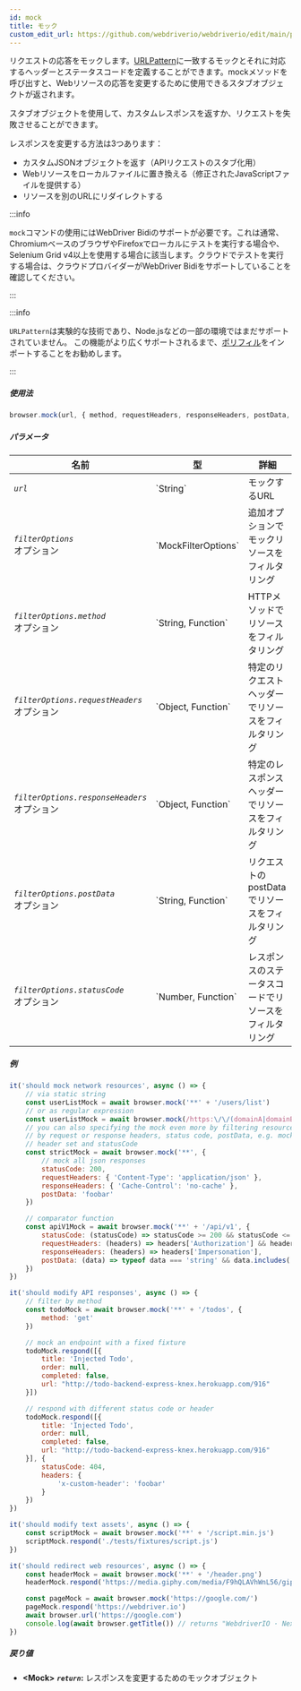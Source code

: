 ```yaml
---
id: mock
title: モック
custom_edit_url: https://github.com/webdriverio/webdriverio/edit/main/packages/webdriverio/src/commands/browser/mock.ts
---
```


リクエストの応答をモックします。[URLPattern](https://developer.mozilla.org/en-US/docs/Web/API/URLPattern)に一致するモックとそれに対応するヘッダーとステータスコードを定義することができます。mockメソッドを呼び出すと、Webリソースの応答を変更するために使用できるスタブオブジェクトが返されます。

スタブオブジェクトを使用して、カスタムレスポンスを返すか、リクエストを失敗させることができます。

レスポンスを変更する方法は3つあります：
- カスタムJSONオブジェクトを返す（APIリクエストのスタブ化用）
- Webリソースをローカルファイルに置き換える（修正されたJavaScriptファイルを提供する）
- リソースを別のURLにリダイレクトする

:::info

`mock`コマンドの使用にはWebDriver Bidiのサポートが必要です。これは通常、ChromiumベースのブラウザやFirefoxでローカルにテストを実行する場合や、Selenium Grid v4以上を使用する場合に該当します。クラウドでテストを実行する場合は、クラウドプロバイダーがWebDriver Bidiをサポートしていることを確認してください。

:::

:::info

`URLPattern`は実験的な技術であり、Node.jsなどの一部の環境ではまだサポートされていません。
この機能がより広くサポートされるまで、[ポリフィル](https://www.npmjs.com/package/urlpattern-polyfill)をインポートすることをお勧めします。

:::

##### 使用法

```js
browser.mock(url, { method, requestHeaders, responseHeaders, postData, statusCode })
```

##### パラメータ

<table>
  <thead>
    <tr>
      <th>名前</th><th>型</th><th>詳細</th>
    </tr>
  </thead>
  <tbody>
    <tr>
      <td><code><var>url</var></code></td>
      <td>`String`</td>
      <td>モックするURL</td>
    </tr>
    <tr>
      <td><code><var>filterOptions</var></code><br /><span className="label labelWarning">オプション</span></td>
      <td>`MockFilterOptions`</td>
      <td>追加オプションでモックリソースをフィルタリング</td>
    </tr>
    <tr>
      <td><code><var>filterOptions.method</var></code><br /><span className="label labelWarning">オプション</span></td>
      <td>`String, Function`</td>
      <td>HTTPメソッドでリソースをフィルタリング</td>
    </tr>
    <tr>
      <td><code><var>filterOptions.requestHeaders</var></code><br /><span className="label labelWarning">オプション</span></td>
      <td>`Object, Function`</td>
      <td>特定のリクエストヘッダーでリソースをフィルタリング</td>
    </tr>
    <tr>
      <td><code><var>filterOptions.responseHeaders</var></code><br /><span className="label labelWarning">オプション</span></td>
      <td>`Object, Function`</td>
      <td>特定のレスポンスヘッダーでリソースをフィルタリング</td>
    </tr>
    <tr>
      <td><code><var>filterOptions.postData</var></code><br /><span className="label labelWarning">オプション</span></td>
      <td>`String, Function`</td>
      <td>リクエストのpostDataでリソースをフィルタリング</td>
    </tr>
    <tr>
      <td><code><var>filterOptions.statusCode</var></code><br /><span className="label labelWarning">オプション</span></td>
      <td>`Number, Function`</td>
      <td>レスポンスのステータスコードでリソースをフィルタリング</td>
    </tr>
  </tbody>
</table>

##### 例

```js title="mock.js"
it('should mock network resources', async () => {
    // via static string
    const userListMock = await browser.mock('**' + '/users/list')
    // or as regular expression
    const userListMock = await browser.mock(/https:\/\/(domainA|domainB)\.com\/.+/)
    // you can also specifying the mock even more by filtering resources
    // by request or response headers, status code, postData, e.g. mock only responses with specific
    // header set and statusCode
    const strictMock = await browser.mock('**', {
        // mock all json responses
        statusCode: 200,
        requestHeaders: { 'Content-Type': 'application/json' },
        responseHeaders: { 'Cache-Control': 'no-cache' },
        postData: 'foobar'
    })

    // comparator function
    const apiV1Mock = await browser.mock('**' + '/api/v1', {
        statusCode: (statusCode) => statusCode >= 200 && statusCode <= 203,
        requestHeaders: (headers) => headers['Authorization'] && headers['Authorization'].startsWith('Bearer '),
        responseHeaders: (headers) => headers['Impersonation'],
        postData: (data) => typeof data === 'string' && data.includes('foo')
    })
})

it('should modify API responses', async () => {
    // filter by method
    const todoMock = await browser.mock('**' + '/todos', {
        method: 'get'
    })

    // mock an endpoint with a fixed fixture
    todoMock.respond([{
        title: 'Injected Todo',
        order: null,
        completed: false,
        url: "http://todo-backend-express-knex.herokuapp.com/916"
    }])

    // respond with different status code or header
    todoMock.respond([{
        title: 'Injected Todo',
        order: null,
        completed: false,
        url: "http://todo-backend-express-knex.herokuapp.com/916"
    }], {
        statusCode: 404,
        headers: {
            'x-custom-header': 'foobar'
        }
    })
})

it('should modify text assets', async () => {
    const scriptMock = await browser.mock('**' + '/script.min.js')
    scriptMock.respond('./tests/fixtures/script.js')
})

it('should redirect web resources', async () => {
    const headerMock = await browser.mock('**' + '/header.png')
    headerMock.respond('https://media.giphy.com/media/F9hQLAVhWnL56/giphy.gif')

    const pageMock = await browser.mock('https://google.com/')
    pageMock.respond('https://webdriver.io')
    await browser.url('https://google.com')
    console.log(await browser.getTitle()) // returns "WebdriverIO · Next-gen browser and mobile automation test framework for Node.js"
})
```

##### 戻り値

- **&lt;Mock&gt;**
            **<code><var>return</var></code>:**                                                レスポンスを変更するためのモックオブジェクト